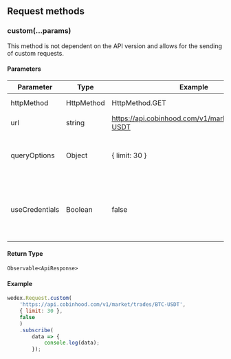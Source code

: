 ## Request methods

### custom(...params)
This method is not dependent on the API version and allows for the sending of custom requests.

#### Parameters

| Parameter      | Type       | Example                                             | Description                                                  |
| -------------- | ---------- | --------------------------------------------------- | ------------------------------------------------------------ |
| httpMethod     | HttpMethod | HttpMethod.GET                                      | The type of request.                                         |
| url            | string     | https://api.cobinhood.com/v1/market/trades/BTC-USDT | API endpoint.                                                |
| queryOptions   | Object     | { limit: 30 }                                       | Query string parameters or body data.                        |
| useCredentials | Boolean    | false                                               | Specify whether the use  of the API token should be enabled or not. |

#### Return Type
`Observable<ApiResponse>`

#### Example
```js
wedex.Request.custom(
	'https://api.cobinhood.com/v1/market/trades/BTC-USDT', 
	{ limit: 30 },
    false
    )
    .subscribe(
        data => {
            console.log(data);
        });
```

